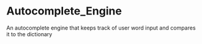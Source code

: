 # Autocomplete_Engine
An autocomplete engine that keeps track of user word input and compares it to the dictionary
